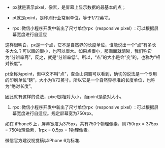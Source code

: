 * px就是表示pixel，像素，是屏幕上显示数据的最基本的点；

* pt就是point，是印刷行业常用单位，等于1/72英寸。

* rpx :微信小程序开发中新出了尺寸单位rpx（responsive pixel）: 可以根据屏幕宽度进行自适应

这样很明白，px是一个点，它不是自然界的长度单位，谁能说出一个“点”有多长多大么？可以画的很小，也可以很大。如果点很小，那画面就清晰，我们称它为“分辨率高”，反之，就是“分辨率低”。所以，“点”的大小是会“变”的，也称为“相对长度”。

pt全称为point，但中文不叫“点”，查金山词霸可以看到，确切的说法是一个专用的印刷单位“磅”，大小为1/72英寸。所以它是一个自然界标准的长度单位，也称为“绝对长度”。

因此就有这样的说法，pixel是相对大小，而point是绝对大小。

1. rpx :微信小程序开发中新出了尺寸单位rpx（responsive pixel）: 可以根据屏幕宽度进行自适应。规定屏幕宽为750rpx。

如在 iPhone6 上，屏幕宽度为375px，共有750个物理像素，则750rpx = 375px = 750物理像素，1rpx = 0.5px = 1物理像素。

微信官方建议视觉稿以iPhone 6为标准.
